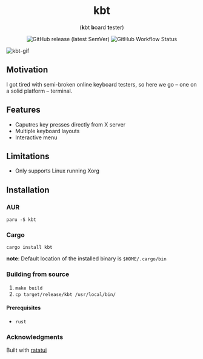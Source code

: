 <h1 align=center> kbt </h1>

<p align=center> (<b>k</b>bt <b>b</b>oard <b>t</b>ester) </p>
<p align=center> <img alt="GitHub release (latest SemVer)" src="https://img.shields.io/github/v/release/bloznelis/kbt"> <img alt="GitHub Workflow Status" src="https://img.shields.io/github/actions/workflow/status/bloznelis/kbt/ci.yaml"> </p>

![kbt-gif](https://github.com/bloznelis/kbt/assets/33397865/f986b89e-4482-4457-bf56-6bc53edce965)

## Motivation
I got tired with semi-broken online keyboard testers, so here we go – one on a solid platform – terminal.

## Features
  * Caputres key presses directly from X server
  * Multiple keyboard layouts
  * Interactive menu

## Limitations
* Only supports Linux running Xorg

## Installation
### AUR
`paru -S kbt`

### Cargo
`cargo install kbt`

**note**: Default location of the installed binary is `$HOME/.cargo/bin`

### Building from source
  1. `make build`
  2. `cp target/release/kbt /usr/local/bin/`

#### Prerequisites
  * `rust`

### Acknowledgments
Built with [ratatui](https://github.com/ratatui-org/ratatui)
